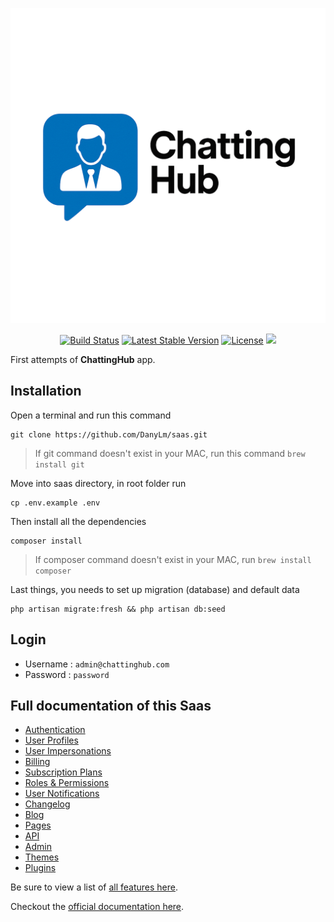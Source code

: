 ![logo.png](public/logo.png)
<p align="center">
<a href="https://github.com/thedevdojo/wave/actions"><img src="https://github.com/thedevdojo/wave/actions/workflows/tests.yml/badge.svg" alt="Build Status"></a>
<a href="https://github.com/thedevdojo/wave"><img src="https://img.shields.io/github/v/release/thedevdojo/wave" alt="Latest Stable Version"></a>
<a href="https://github.com/thedevdojo/wave"><img src="https://img.shields.io/badge/license-MIT-green" alt="License"></a>
<a href="https://herd.laravel.com/new?starter-kit=devdojo/wave"><img src="https://img.shields.io/badge/Install%20with%20Herd-f55247?logo=laravel&logoColor=white"></a>
</p>

First attempts of **ChattingHub** app.
## Installation

Open a terminal and run this command
```shell
git clone https://github.com/DanyLm/saas.git
```
> If git command doesn't exist in your MAC, run this command `brew install git`


Move into saas directory, in root folder run 
```shell
cp .env.example .env
```

Then install all the dependencies
```shell
composer install
```
> If composer command doesn't exist in your MAC, run `brew install composer`

Last things, you needs to set up migration (database) and default data
```shell
php artisan migrate:fresh && php artisan db:seed
```

## Login

- Username : `admin@chattinghub.com`
- Password : `password`

## Full documentation of this Saas


- <a href="https://devdojo.com/wave/docs/features/auth" target="_blank">Authentication</a>
- <a href="https://devdojo.com/wave/docs/features/user-profiles" target="_blank">User Profiles</a>
- <a href="https://devdojo.com/wave/docs/features/user-impersonations" target="_blank">User Impersonations</a>
- <a href="https://devdojo.com/wave/docs/features/billing" target="_blank">Billing</a>
- <a href="https://devdojo.com/wave/docs/features/subscription-plans" target="_blank">Subscription Plans</a>
- <a href="https://devdojo.com/wave/docs/features/roles-permissions" target="_blank">Roles & Permissions</a>
- <a href="https://devdojo.com/wave/docs/features/notifications" target="_blank">User Notifications</a>
- <a href="https://devdojo.com/wave/docs/features/changelog" target="_blank">Changelog</a>
- <a href="https://devdojo.com/wave/docs/features/blog" target="_blank">Blog</a>
- <a href="https://devdojo.com/wave/docs/features/pages" target="_blank">Pages</a>
- <a href="https://devdojo.com/wave/docs/features/api" target="_blank">API</a>
- <a href="https://devdojo.com/wave/docs/features/admin" target="_blank">Admin</a>
- <a href="https://devdojo.com/wave/docs/features/themes" target="_blank">Themes</a>
- <a href="https://devdojo.com/wave/docs/features/plugins" target="_blank">Plugins</a>

Be sure to view a list of <a href="https://devdojo.com/wave/docs/features/auth" target="_blank">all features here</a>.


Checkout the [official documentation here](https://devdojo.com/wave/docs).



